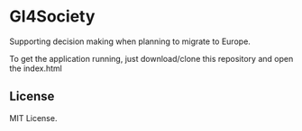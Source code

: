 # GI4Society
Supporting decision making when planning to migrate to Europe.

To get the application running, just download/clone this repository and open the index.html

## License
MIT License.
